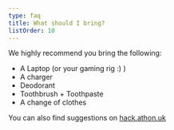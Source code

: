 ```yaml
---
type: faq
title: What should I bring?
listOrder: 10
---
```


We highly recommend you bring the following:

* A Laptop (or your gaming rig :) )
* A charger
* Deodorant
* Toothbrush + Toothpaste
* A change of clothes


You can also find suggestions on [hack.athon.uk](https://hack.athon.uk/attending/bring/)
